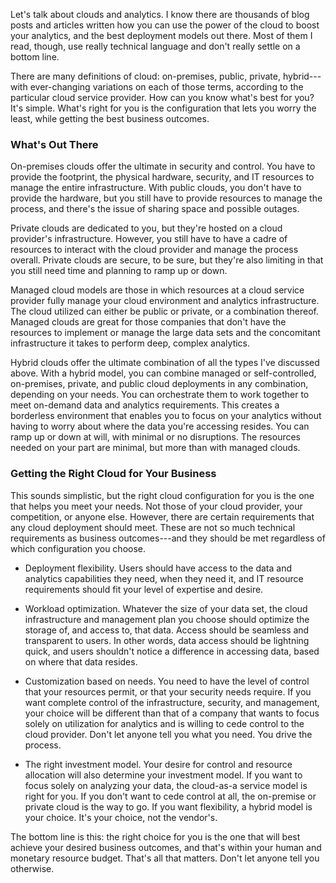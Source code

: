 Let's talk about clouds and analytics. I know there are thousands of
blog posts and articles written how you can use the power of the cloud
to boost your analytics, and the best deployment models out there. Most
of them I read, though, use really technical language and don't really
settle on a bottom line.

There are many definitions of cloud: on-premises, public, private,
hybrid---with ever-changing variations on each of those terms, according
to the particular cloud service provider. How can you know what's best
for you? It's simple. What's right for you is the configuration that
lets you worry the least, while getting the best business outcomes.

### What's Out There

On-premises clouds offer the ultimate in security and control. You have
to provide the footprint, the physical hardware, security, and IT
resources to manage the entire infrastructure. With public clouds, you
don't have to provide the hardware, but you still have to provide
resources to manage the process, and there's the issue of sharing space
and possible outages.

Private clouds are dedicated to you, but they're hosted on a cloud
provider's infrastructure. However, you still have to have a cadre of
resources to interact with the cloud provider and manage the process
overall. Private clouds are secure, to be sure, but they're also
limiting in that you still need time and planning to ramp up or down.

Managed cloud models are those in which resources at a cloud service
provider fully manage your cloud environment and analytics
infrastructure. The cloud utilized can either be public or private, or a
combination thereof. Managed clouds are great for those companies that
don't have the resources to implement or manage the large data sets and
the concomitant infrastructure it takes to perform deep, complex
analytics.

Hybrid clouds offer the ultimate combination of all the types I've
discussed above. With a hybrid model, you can combine managed or
self-controlled, on-premises, private, and public cloud deployments in
any combination, depending on your needs. You can orchestrate them to
work together to meet on-demand data and analytics requirements. This
creates a borderless environment that enables you to focus on your
analytics without having to worry about where the data you're accessing
resides. You can ramp up or down at will, with minimal or no
disruptions. The resources needed on your part are minimal, but more
than with managed clouds.

### Getting the Right Cloud for Your Business

This sounds simplistic, but the right cloud configuration for you is the
one that helps you meet your needs. Not those of your cloud provider,
your competition, or anyone else. However, there are certain
requirements that any cloud deployment should meet. These are not so
much technical requirements as business outcomes---and they should be
met regardless of which configuration you choose.

-   Deployment flexibility. Users should have access to the data and
    analytics capabilities they need, when they need it, and IT resource
    requirements should fit your level of expertise and desire.

-   Workload optimization. Whatever the size of your data set, the cloud
    infrastructure and management plan you choose should optimize the
    storage of, and access to, that data. Access should be seamless and
    transparent to users. In other words, data access should be
    lightning quick, and users shouldn't notice a difference in
    accessing data, based on where that data resides.

-   Customization based on needs. You need to have the level of control
    that your resources permit, or that your security needs require. If
    you want complete control of the infrastructure, security, and
    management, your choice will be different than that of a company
    that wants to focus solely on utilization for analytics and is
    willing to cede control to the cloud provider. Don't let anyone tell
    you what you need. You drive the process.

-   The right investment model. Your desire for control and resource
    allocation will also determine your investment model. If you want to
    focus solely on analyzing your data, the cloud-as-a service model is
    right for you. If you don't want to cede control at all, the
    on-premise or private cloud is the way to go. If you want
    flexibility, a hybrid model is your choice. It's your choice, not
    the vendor's.

The bottom line is this: the right choice for you is the one that will
best achieve your desired business outcomes, and that's within your
human and monetary resource budget. That's all that matters. Don't let
anyone tell you otherwise.
